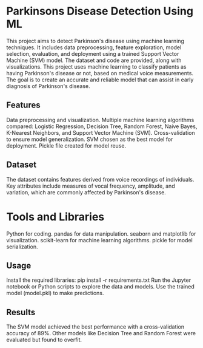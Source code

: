 # Parkinsons Disease Detection Using ML
This project aims to detect Parkinson's disease using machine learning techniques. It includes data preprocessing, feature exploration, model selection, evaluation, and deployment using a trained Support Vector Machine (SVM) model. The dataset and code are provided, along with visualizations. This project uses machine learning to classify patients as having Parkinson's disease or not, based on medical voice measurements. The goal is to create an accurate and reliable model that can assist in early diagnosis of Parkinson's disease.
## Features
Data preprocessing and visualization.
Multiple machine learning algorithms compared:
Logistic Regression, Decision Tree, Random Forest, Naive Bayes, K-Nearest Neighbors, and Support Vector Machine (SVM).
Cross-validation to ensure model generalization.
SVM chosen as the best model for deployment.
Pickle file created for model reuse.
## Dataset
The dataset contains features derived from voice recordings of individuals. Key attributes include measures of vocal frequency, amplitude, and variation, which are commonly affected by Parkinson's disease.
# Tools and Libraries
Python for coding.
pandas for data manipulation.
seaborn and matplotlib for visualization.
scikit-learn for machine learning algorithms.
pickle for model serialization.
## Usage
Install the required libraries: pip install -r requirements.txt
Run the Jupyter notebook or Python scripts to explore the data and models.
Use the trained model (model.pkl) to make predictions.
## Results
The SVM model achieved the best performance with a cross-validation accuracy of 89%. Other models like Decision Tree and Random Forest were evaluated but found to overfit.
